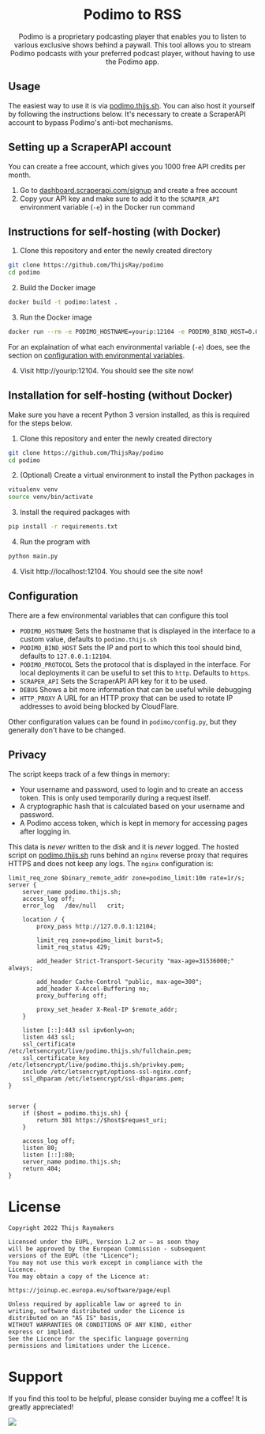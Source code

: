 <div align="center">

# Podimo to RSS

Podimo is a proprietary podcasting player that enables you to listen to various exclusive shows behind a paywall.
This tool allows you to stream Podimo podcasts with your preferred podcast player, without having to use the Podimo app.

</div>

## Usage

The easiest way to use it is via [podimo.thijs.sh](https://podimo.thijs.sh). You can also host it yourself by following the instructions below. It's necessary to create a ScraperAPI account to bypass Podimo's anti-bot mechanisms.

## Setting up a ScraperAPI account

You can create a free account, which gives you 1000 free API credits per month.

1. Go to [dashboard.scraperapi.com/signup](https://dashboard.scraperapi.com/signup) and create a free account
2. Copy your API key and make sure to add it to the `SCRAPER_API` environment variable (`-e`) in the Docker run command

## Instructions for self-hosting (with Docker)

1. Clone this repository and enter the newly created directory

```sh
git clone https://github.com/ThijsRay/podimo
cd podimo
```

2. Build the Docker image

```sh
docker build -t podimo:latest .
```

3. Run the Docker image

```sh
docker run --rm -e PODIMO_HOSTNAME=yourip:12104 -e PODIMO_BIND_HOST=0.0.0.0:12104 -e PODIMO_PROTOCOL=http -e SCRAPER_API=APIKEY -p 12104:12104 podimo:latest
```

For an explaination of what each environmental variable (`-e`) does, see the section on [configuration with environmental variables](#configuration).

4. Visit http://yourip:12104. You should see the site now!

## Installation for self-hosting (without Docker)

Make sure you have a recent Python 3 version installed, as this is required for the steps below.

1. Clone this repository and enter the newly created directory

```sh
git clone https://github.com/ThijsRay/podimo
cd podimo
```

2. (Optional) Create a virtual environment to install the Python packages in

```sh
vitualenv venv
source venv/bin/activate
```

3. Install the required packages with

```sh
pip install -r requirements.txt
```

4. Run the program with

```sh
python main.py
```

4. Visit http://localhost:12104. You should see the site now!

## Configuration

There are a few environmental variables that can configure this tool

- `PODIMO_HOSTNAME` Sets the hostname that is displayed in the interface to a custom value, defaults to `podimo.thijs.sh`
- `PODIMO_BIND_HOST` Sets the IP and port to which this tool should bind, defaults to `127.0.0.1:12104`.
- `PODIMO_PROTOCOL` Sets the protocol that is displayed in the interface. For local
  deployments it can be useful to set this to `http`. Defaults to `https`.
- `SCRAPER_API` Sets the ScraperAPI API key for it to be used.
- `DEBUG` Shows a bit more information that can be useful while debugging
- `HTTP_PROXY` A URL for an HTTP proxy that can be used to rotate IP addresses to avoid being blocked by CloudFlare.

Other configuration values can be found in `podimo/config.py`, but they generally don't have to be changed.

## Privacy

The script keeps track of a few things in memory:

- Your username and password, used to login and to create an access token. This is only used temporarily during a request itself.
- A cryptographic hash that is calculated based on your username and password.
- A Podimo access token, which is kept in memory for accessing pages after logging in.

This data is _never_ written to the disk and it is _never_ logged. The hosted script on [podimo.thijs.sh](https://podimo.thijs.sh) runs behind an `nginx` reverse proxy that requires HTTPS and does not keep any logs. The `nginx` configuration is:

```nginx
limit_req_zone $binary_remote_addr zone=podimo_limit:10m rate=1r/s;
server {
	server_name podimo.thijs.sh;
	access_log off;
	error_log   /dev/null   crit;

	location / {
		proxy_pass http://127.0.0.1:12104;

		limit_req zone=podimo_limit burst=5;
		limit_req_status 429;

		add_header Strict-Transport-Security "max-age=31536000;" always;

		add_header Cache-Control "public, max-age=300";
		add_header X-Accel-Buffering no;
		proxy_buffering off;

		proxy_set_header X-Real-IP $remote_addr;
	}

	listen [::]:443 ssl ipv6only=on;
	listen 443 ssl;
	ssl_certificate /etc/letsencrypt/live/podimo.thijs.sh/fullchain.pem;
	ssl_certificate_key /etc/letsencrypt/live/podimo.thijs.sh/privkey.pem;
	include /etc/letsencrypt/options-ssl-nginx.conf;
	ssl_dhparam /etc/letsencrypt/ssl-dhparams.pem;
}


server {
	if ($host = podimo.thijs.sh) {
		return 301 https://$host$request_uri;
	}

	access_log off;
	listen 80;
	listen [::]:80;
	server_name podimo.thijs.sh;
	return 404;
}
```

# License

```
Copyright 2022 Thijs Raymakers

Licensed under the EUPL, Version 1.2 or – as soon they
will be approved by the European Commission - subsequent
versions of the EUPL (the "Licence");
You may not use this work except in compliance with the
Licence.
You may obtain a copy of the Licence at:

https://joinup.ec.europa.eu/software/page/eupl

Unless required by applicable law or agreed to in
writing, software distributed under the Licence is
distributed on an "AS IS" basis,
WITHOUT WARRANTIES OR CONDITIONS OF ANY KIND, either
express or implied.
See the Licence for the specific language governing
permissions and limitations under the Licence.
```

# Support

If you find this tool to be helpful, please consider buying me a coffee! It is greatly appreciated!

<a href="https://www.buymeacoffee.com/thijsr"><img src="https://img.buymeacoffee.com/button-api/?text=Buy me a coffee&emoji=&slug=thijsr&button_colour=BD5FFF&font_colour=ffffff&font_family=Poppins&outline_colour=000000&coffee_colour=FFDD00" /></a>
